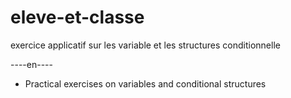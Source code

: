 # eleve-et-classe
exercice applicatif sur les variable et les structures conditionnelle 

----en----

- Practical exercises on variables and conditional structures
